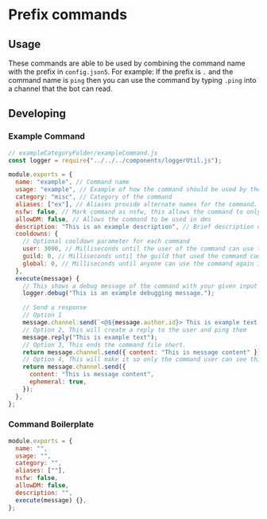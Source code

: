 # Prefix commands

## Usage

These commands are able to be used by combining the command name with the prefix in `config.json5`.
For example:
If the prefix is `.` and the command name is `ping` then you can use the command by typing `.ping` into a channel that the bot can read.

## Developing

### Example Command

```js
// exampleCategoryFolder/exampleCommand.js
const logger = require("../../../components/loggerUtil.js");

module.exports = {
  name: "example", // Command name
  usage: "example", // Example of how the command should be used by the user
  category: "misc", // Category of the command
  aliases: ["ex"], // Aliases provide alternate names for the command.
  nsfw: false, // Mark command as nsfw, this allows the command to only be used in age-restricted channels
  allowDM: false, // Allows the command to be used in dms
  description: "This is an example description", // Brief description of what the command does
  cooldowns: {
    // Optional cooldown parameter for each command
    user: 3000, // Milliseconds until the user of the command can use this command again
    guild: 0, // Milliseconds until the guild that used the command can use this command again
    global: 0, // Milliseconds until anyone can use the command again in the entirety of the bot
  },
  execute(message) {
    // This shows a debug message of the command with your given input
    logger.debug("This is an example debugging message.");

    // Send a response
    // Option 1
    message.channel.send(`<@${message.author.id}> This is example text.`);
    // Option 2, This will create a reply to the user and ping them
    message.reply("This is example text");
    // Option 3, This ends the command file short.
    return message.channel.send({ content: "This is message content" });
    // Option 4, This will make it so only the command user can see this message
    return message.channel.send({
      content: "This is message content",
      ephemeral: true,
    });
  },
};
```

### Command Boilerplate

```js
module.exports = {
  name: "",
  usage: "",
  category: "",
  aliases: [""],
  nsfw: false,
  allowDM: false,
  description: "",
  execute(message) {},
};
```
